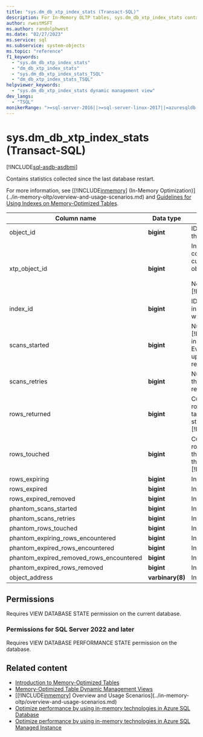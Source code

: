 ```yaml
---
title: "sys.dm_db_xtp_index_stats (Transact-SQL)"
description: For In-Memory OLTP tables, sys.dm_db_xtp_index_stats contains statistics collected since the last database restart.
author: rwestMSFT
ms.author: randolphwest
ms.date: "02/27/2023"
ms.service: sql
ms.subservice: system-objects
ms.topic: "reference"
f1_keywords:
  - "sys.dm_db_xtp_index_stats"
  - "dm_db_xtp_index_stats"
  - "sys.dm_db_xtp_index_stats_TSQL"
  - "dm_db_xtp_index_stats_TSQL"
helpviewer_keywords:
  - "sys.dm_db_xtp_index_stats dynamic management view"
dev_langs:
  - "TSQL"
monikerRange: ">=sql-server-2016||>=sql-server-linux-2017||=azuresqldb-mi-current"
---
```

# sys.dm_db_xtp_index_stats (Transact-SQL)
[!INCLUDE[sql-asdb-asdbmi](../../includes/applies-to-version/sql-asdb-asdbmi.md)]

  Contains statistics collected since the last database restart.  
  
 For more information, see [[!INCLUDE[inmemory](../../includes/inmemory-md.md)] &#40;In-Memory Optimization&#41;](../in-memory-oltp/overview-and-usage-scenarios.md) and [Guidelines for Using Indexes on Memory-Optimized Tables](/previous-versions/sql/sql-server-2016/dn133166(v=sql.130)).  

  
|Column name|Data type|Description|  
|-----------------|---------------|-----------------|  
|object_id|**bigint**|ID of the object to which this index belongs.|  
|xtp_object_id|**bigint**|Internal ID corresponding to the current version of the object.<br /><br /> Note: Applies to [!INCLUDE[sssql16-md](../../includes/sssql16-md.md)].|  
|index_id|**bigint**|ID of the index. The index_id is unique only within the object.|  
|scans_started|**bigint**|Number of [!INCLUDE[inmemory](../../includes/inmemory-md.md)] index scans performed. Every select, insert, update, or delete requires an index scan.|  
|scans_retries|**bigint**|Number of index scans that needed to be retried,|  
|rows_returned|**bigint**|Cumulative number of rows returned since the table was created or the start of [!INCLUDE[ssNoVersion](../../includes/ssnoversion-md.md)].|  
|rows_touched|**bigint**|Cumulative number of rows accessed since the table was created or the start of [!INCLUDE[ssNoVersion](../../includes/ssnoversion-md.md)].|  
|rows_expiring|**bigint**|Internal use only.|  
|rows_expired|**bigint**|Internal use only.|  
|rows_expired_removed|**bigint**|Internal use only.|  
|phantom_scans_started|**bigint**|Internal use only.|  
|phantom_scans_retries|**bigint**|Internal use only.|  
|phantom_rows_touched|**bigint**|Internal use only.|  
|phantom_expiring_rows_encountered|**bigint**|Internal use only.|  
|phantom_expired_rows_encountered|**bigint**|Internal use only.|  
|phantom_expired_removed_rows_encountered|**bigint**|Internal use only.|  
|phantom_expired_rows_removed|**bigint**|Internal use only.|  
|object_address|**varbinary(8)**|Internal use only.|  
  
## Permissions  
 Requires VIEW DATABASE STATE permission on the current database.  
  
### Permissions for SQL Server 2022 and later

Requires VIEW DATABASE PERFORMANCE STATE permission on the database.

## Related content

- [Introduction to Memory-Optimized Tables](../in-memory-oltp/introduction-to-memory-optimized-tables.md)
- [Memory-Optimized Table Dynamic Management Views](../../relational-databases/system-dynamic-management-views/memory-optimized-table-dynamic-management-views-transact-sql.md)
- [[!INCLUDE[inmemory](../../includes/inmemory-md.md)] Overview and Usage Scenarios](../in-memory-oltp/overview-and-usage-scenarios.md)
- [Optimize performance by using in-memory technologies in Azure SQL Database](/azure/azure-sql/database/in-memory-oltp-overview?view=azuresql-db&preserve-view=true)
- [Optimize performance by using in-memory technologies in Azure SQL Managed Instance](/azure/azure-sql/managed-instance/in-memory-oltp-overview?view=azuresql-mi&preserve-view=true)